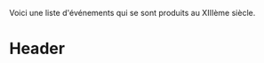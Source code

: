 <!-- TITLE: XIIIeme Siècle -->
<!-- SUBTITLE: Qu'est-ce qui s'est passé au XIIIeme Siècle ? -->

Voici une liste d'événements qui se sont produits au XIIIème siècle.
# Header